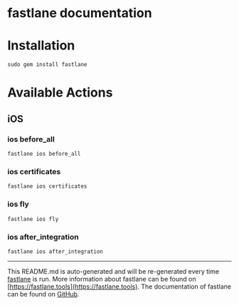 fastlane documentation
================
# Installation
```
sudo gem install fastlane
```
# Available Actions
## iOS
### ios before_all
```
fastlane ios before_all
```

### ios certificates
```
fastlane ios certificates
```

### ios fly
```
fastlane ios fly
```

### ios after_integration
```
fastlane ios after_integration
```


----

This README.md is auto-generated and will be re-generated every time [fastlane](https://fastlane.tools) is run.
More information about fastlane can be found on [https://fastlane.tools](https://fastlane.tools).
The documentation of fastlane can be found on [GitHub](https://github.com/fastlane/fastlane/tree/master/fastlane).
